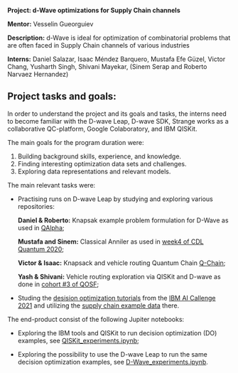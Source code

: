 **Project: d-Wave optimizations for Supply Chain channels**

**Mentor:** Vesselin Gueorguiev

**Description:** d-Wave is ideal for optimization of combinatorial problems that are often faced in Supply Chain channels of various industries

**Interns:** Daniel Salazar, Isaac Méndez Barquero, Mustafa Efe Güzel, Victor Chang, Yusharth Singh, Shivani Mayekar, (Sinem Serap and Roberto Narvaez Hernandez)

## Project tasks and goals: 

In order to understand the project and its goals and tasks, the interns need to become familiar with the D-wave Leap, D-wave SDK, Strange works as a collaborative QC-platform, Google Colaboratory, and IBM QISKit.

The main goals for the program duration were:

1. Building background skills, experience, and knowledge.
2. Finding interesting optimization data sets and challenges.
3. Exploring data representations and relevant models.

The main relevant tasks were:

- Practising runs on D-wave Leap by studying and exploring various repositories: 

    **Daniel & Roberto:** Knapsak example problem formulation for D-Wave as used in [QAlpha](https://github.com/VGGatGitHub/Hackathon2020/tree/master/QAlpha);

    **Mustafa and Sinem:** Classical Anniler as used in [week4 of CDL Quantum 2020](https://github.com/VGGatGitHub/CDL-2020-Cohort-Projects/tree/master/Project_4_Ising_Annealer);

    **Victor & Isaac:** Knapsack and vehicle routing Quantum Chain [Q-Chain](https://github.com/VGGatGitHub/Quantum-Chain);

    **Yash & Shivani:** Vehicle routing exploration via QISKit and D-wave as done in [cohort #3 of QOSF](https://github.com/VGGatGitHub/QOSF-cohort3);

- Studing the [desision optimization tutorials](https://github.com/IBM/optimize-procurement-and-inventory-with-ai) from the [IBM AI Callenge 2021](https://github.com/Call-for-Code/Solution-Starter-Kit-Hunger-2021#solution-ideas) and utilizing the [supply chain example data](https://github.com/IBM/optimize-procurement-and-inventory-with-ai/tree/master/tutorials/decision-optimization-tutorial/data) there.

The end-product consist of the following Jupiter notebooks:

- Exploring the IBM tools and QISKit to run decision optimization (DO) examples, see [QISKit_experiments.ipynb](https://github.com/VGGatGitHub/Summer2021/blob/main/QISKit_experiments.ipynb);

- Exploring the possibility to use the D-wave Leap to run the same decision optimization examples, see [D-Wave_experiments.ipynb](https://github.com/VGGatGitHub/Summer2021/blob/main/D-Wave_experiments.ipynb).

